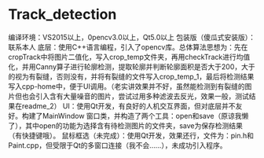 # Track_detection
编译环境：VS2015以上，0pencv3.0以上，Qt5.0以上 包装版（傻瓜式安装版）：联系本人 底层：使用C++语言编程，引入了opencv库。总体算法思想为：先在cropTrack中将图片二值化，写入crop_temp文件夹，再用checkTrack进行均值化，并用Canny算子进行轮廓检测，提取轮廓并判断轮廓面积是否大于200，大于的视为有裂缝，否则没有，并将有裂缝的文件写入crop_temp_1，最后将检测结果写入cpp-home中，便于UI调用。（老实讲效果并不好，虽然能检测到有裂缝的图片但也会引入含有大量噪音的图片，尝试过用多种滤波去反光，效果一般，测试结果在readme_2） UI：使用Qt开发，有良好的人机交互界面，但对底层并不友好。构建了MainWindow 窗口类，并构造了两个工具：open和save（原谅我懒了），其中open的功能为选择含有待检测图片的文件夹，save为保存检测结果（有快捷键哦）。 鼠标框选（未完成）：使用Qt开发，效果还行，文件为：pin.h和Paint.cpp，但受限于Qt的多窗口连接（我不会……），未成功引入程序。
